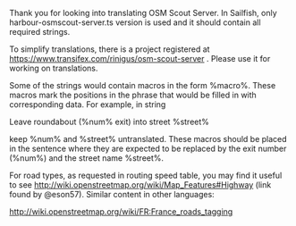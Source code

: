 Thank you for looking into translating OSM Scout Server. In Sailfish,
only harbour-osmscout-server.ts version is used and it should contain
all required strings.

To simplify translations, there is a project registered at
https://www.transifex.com/rinigus/osm-scout-server . Please use it for
working on translations.

Some of the strings would contain macros in the form %macro%. These
macros mark the positions in the phrase that would be filled in with
corresponding data. For example, in string

Leave roundabout (%num% exit) into street %street%

keep %num% and %street% untranslated. These macros should be placed in
the sentence where they are expected to be replaced by the exit number
(%num%) and the street name %street%. 

For road types, as requested in routing speed table, you may find it
useful to see http://wiki.openstreetmap.org/wiki/Map_Features#Highway
(link found by @eson57). Similar content in other languages:

http://wiki.openstreetmap.org/wiki/FR:France_roads_tagging

